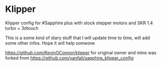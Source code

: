 # Klipper
Klipper config for #Sapphire plus with stock stepper motors and SKR 1.4 turbo + 3dtouch


This is a some kind of diary stuff that I will update time to time, will add some other infos. Hope it will help someone


https://github.com/KevinOConnor/klipper for original owner and mine was forked from https://github.com/yanfali/sapphire_klipper_config

